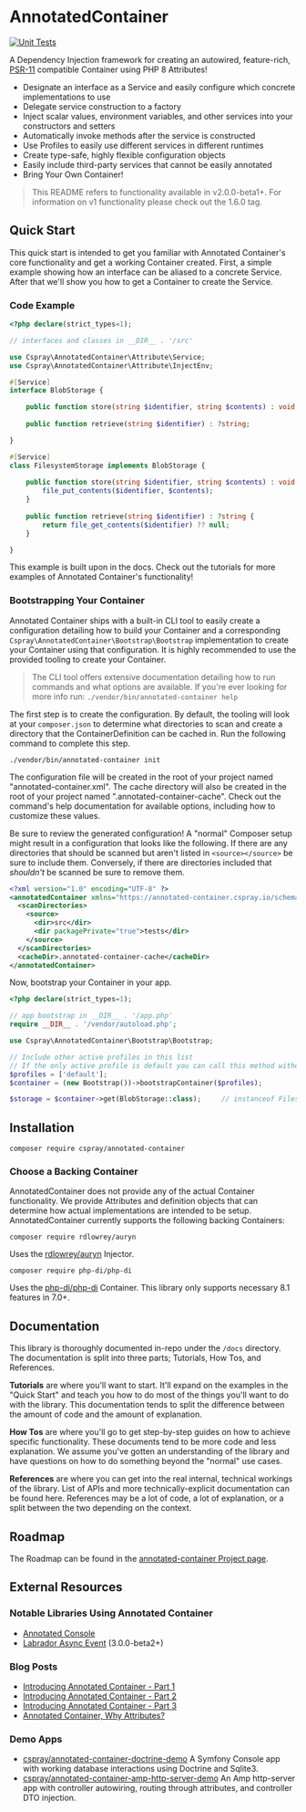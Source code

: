 # AnnotatedContainer

[![Unit Tests](https://github.com/cspray/annotated-container/actions/workflows/php.yml/badge.svg)](https://github.com/cspray/annotated-container/actions/workflows/php.yml)

A Dependency Injection framework for creating an autowired, feature-rich, [PSR-11](https://www.php-fig.org/psr/psr-11/) compatible Container using PHP 8 Attributes!

- Designate an interface as a Service and easily configure which concrete implementations to use
- Delegate service construction to a factory
- Inject scalar values, environment variables, and other services into your constructors and setters
- Automatically invoke methods after the service is constructed
- Use Profiles to easily use different services in different runtimes
- Create type-safe, highly flexible configuration objects
- Easily include third-party services that cannot be easily annotated
- Bring Your Own Container!

> This README refers to functionality available in v2.0.0-beta1+. For information on v1 functionality please check out the 1.6.0 tag.

## Quick Start

This quick start is intended to get you familiar with Annotated Container's core functionality and get a working Container created. First, a simple example showing how an interface can be aliased to a concrete Service. After that we'll show you how to get a Container to create the Service.

### Code Example

```php
<?php declare(strict_types=1);

// interfaces and classes in __DIR__ . '/src'

use Cspray\AnnotatedContainer\Attribute\Service;
use Cspray\AnnotatedContainer\Attribute\InjectEnv;

#[Service]
interface BlobStorage {

    public function store(string $identifier, string $contents) : void;
    
    public function retrieve(string $identifier) : ?string;

}

#[Service]
class FilesystemStorage implements BlobStorage {
    
    public function store(string $identifier, string $contents) : void {
        file_put_contents($identifier, $contents);
    }
    
    public function retrieve(string $identifier) : ?string {
        return file_get_contents($identifier) ?? null;
    }

}
```

This example is built upon in the docs. Check out the tutorials for more examples of Annotated Container's functionality!

### Bootstrapping Your Container

Annotated Container ships with a built-in CLI tool to easily create a configuration detailing how to build your Container and a corresponding `Cspray\AnnotatedContainer\Bootstrap\Bootstrap` implementation to create your Container using that configuration. It is highly recommended to use the provided tooling to create your Container.

> The CLI tool offers extensive documentation detailing how to run commands and what options are available. If you're ever looking for more info run: `./vendor/bin/annotated-container help`

The first step is to create the configuration. By default, the tooling will look at your `composer.json` to determine what directories to scan and create a directory that the ContainerDefinition can be cached in. Run the following command to complete this step. 

```
./vendor/bin/annotated-container init
```

The configuration file will be created in the root of your project named "annotated-container.xml". The cache directory will also be created in the root of your project named ".annotated-container-cache". Check out the command's help documentation for available options, including how to customize these values.

Be sure to review the generated configuration! A "normal" Composer setup might result in a configuration that looks like the following. If there are any directories that should be scanned but aren't listed in `<source></source>` be sure to include them. Conversely, if there are directories included that _shouldn't_ be scanned be sure to remove them.

```xml
<?xml version="1.0" encoding="UTF-8" ?>
<annotatedContainer xmlns="https://annotated-container.cspray.io/schema/annotated-container.xsd">
  <scanDirectories>
    <source>
      <dir>src</dir>
      <dir packagePrivate="true">tests</dir>
    </source>
  </scanDirectories>
  <cacheDir>.annotated-container-cache</cacheDir>
</annotatedContainer>
```

Now, bootstrap your Container in your app.

```php
<?php declare(strict_types=1);

// app bootstrap in __DIR__ . '/app.php'
require __DIR__ . '/vendor/autoload.php';

use Cspray\AnnotatedContainer\Bootstrap\Bootstrap;

// Include other active profiles in this list
// If the only active profile is default you can call this method without any arguments
$profiles = ['default'];
$container = (new Bootstrap())->bootstrapContainer($profiles);

$storage = $container->get(BlobStorage::class);     // instanceof FilesystemStorage
```

## Installation

```
composer require cspray/annotated-container
```

### Choose a Backing Container

AnnotatedContainer does not provide any of the actual Container functionality. We provide Attributes and definition objects that can determine how actual implementations are intended to be setup. AnnotatedContainer currently supports the following backing Containers:

```
composer require rdlowrey/auryn
```

Uses the [rdlowrey/auryn](https://github.com/rdlowrey/auryn) Injector.

```
composer require php-di/php-di
```

Uses the [php-di/php-di](https://github.com/php-di/php-di) Container. This library only supports necessary 8.1 features 
in 7.0+.

## Documentation

This library is thoroughly documented in-repo under the `/docs` directory. The documentation is split into three parts; Tutorials, How Tos, and References.

**Tutorials** are where you'll want to start. It'll expand on the examples in the "Quick Start" and teach you how to do most of the things you'll want to do with the library. This documentation tends to split the difference between the amount of code and the amount of explanation.

**How Tos** are where you'll go to get step-by-step guides on how to achieve specific functionality. These documents tend to be more code and less explanation. We assume you've gotten an understanding of the library and have questions on how to do something beyond the "normal" use cases. 

**References** are where you can get into the real internal, technical workings of the library. List of APIs and more technically-explicit documentation can be found here. References may be a lot of code, a lot of explanation, or a split between the two depending on the context.

## Roadmap

The Roadmap can be found in the [annotated-container Project page](https://github.com/users/cspray/projects/1/views/1).

## External Resources

### Notable Libraries Using Annotated Container

- [Annotated Console](https://github.com/cspray/annotated-console)
- [Labrador Async Event](https://github.com/labrador-kennel/async-event) (3.0.0-beta2+)

### Blog Posts

- [Introducing Annotated Container - Part 1](https://www.cspray.io/blog/introducing-annotated-container-part-1/)
- [Introducing Annotated Container - Part 2](https://www.cspray.io/blog/introducing-annotated-container-part-2/)
- [Introducing Annotated Container - Part 3](https://www.cspray.io/blog/introducing-annotatedcontainer-part-3/)
- [Annotated Container, Why Attributes?](https://www.cspray.io/blog/annotated-container-why-attributes/)

### Demo Apps

- [cspray/annotated-container-doctrine-demo](https://github.com/cspray/annotated-container-doctrine-demo) A Symfony Console app with working database interactions using Doctrine and Sqlite3.
- [cspray/annotated-container-amp-http-server-demo](https://github.com/cspray/annotated-container-amp-http-server-demo) An Amp http-server app with controller autowiring, routing through attributes, and controller DTO injection.
